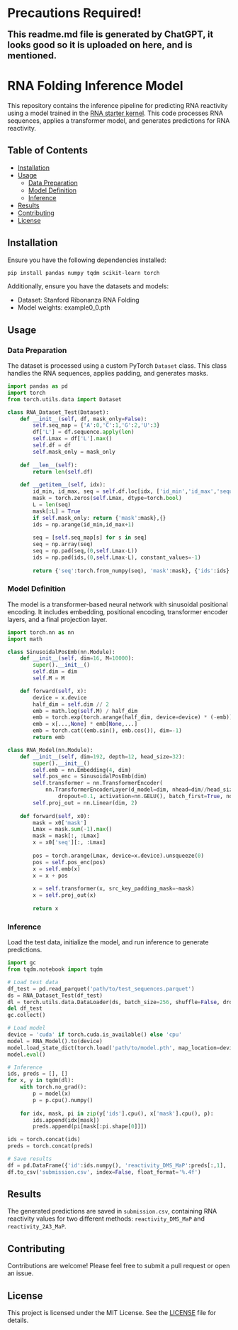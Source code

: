 # Precautions Required!
<b align="center" style="font-size:20px;">This readme.md file is generated by ChatGPT, it looks good so it is uploaded on here, and is mentioned.</b>

# RNA Folding Inference Model

This repository contains the inference pipeline for predicting RNA reactivity using a model trained in the [RNA starter kernel](https://www.kaggle.com/code/iafoss/rna-starter). This code processes RNA sequences, applies a transformer model, and generates predictions for RNA reactivity.

## Table of Contents

- [Installation](#installation)
- [Usage](#usage)
  - [Data Preparation](#data-preparation)
  - [Model Definition](#model-definition)
  - [Inference](#inference)
- [Results](#results)
- [Contributing](#contributing)
- [License](#license)

## Installation

Ensure you have the following dependencies installed:

```bash
pip install pandas numpy tqdm scikit-learn torch
```

Additionally, ensure you have the datasets and models:

- Dataset: Stanford Ribonanza RNA Folding
- Model weights: example0_0.pth

## Usage

### Data Preparation

The dataset is processed using a custom PyTorch `Dataset` class. This class handles the RNA sequences, applies padding, and generates masks.

```python
import pandas as pd
import torch
from torch.utils.data import Dataset

class RNA_Dataset_Test(Dataset):
    def __init__(self, df, mask_only=False):
        self.seq_map = {'A':0,'C':1,'G':2,'U':3}
        df['L'] = df.sequence.apply(len)
        self.Lmax = df['L'].max()
        self.df = df
        self.mask_only = mask_only
    
    def __len__(self):
        return len(self.df)
    
    def __getitem__(self, idx):
        id_min, id_max, seq = self.df.loc[idx, ['id_min','id_max','sequence']]
        mask = torch.zeros(self.Lmax, dtype=torch.bool)
        L = len(seq)
        mask[:L] = True
        if self.mask_only: return {'mask':mask},{}
        ids = np.arange(id_min,id_max+1)
        
        seq = [self.seq_map[s] for s in seq]
        seq = np.array(seq)
        seq = np.pad(seq,(0,self.Lmax-L))
        ids = np.pad(ids,(0,self.Lmax-L), constant_values=-1)
        
        return {'seq':torch.from_numpy(seq), 'mask':mask}, {'ids':ids}
```

### Model Definition

The model is a transformer-based neural network with sinusoidal positional encoding. It includes embedding, positional encoding, transformer encoder layers, and a final projection layer.

```python
import torch.nn as nn
import math

class SinusoidalPosEmb(nn.Module):
    def __init__(self, dim=16, M=10000):
        super().__init__()
        self.dim = dim
        self.M = M

    def forward(self, x):
        device = x.device
        half_dim = self.dim // 2
        emb = math.log(self.M) / half_dim
        emb = torch.exp(torch.arange(half_dim, device=device) * (-emb))
        emb = x[...,None] * emb[None,...]
        emb = torch.cat((emb.sin(), emb.cos()), dim=-1)
        return emb

class RNA_Model(nn.Module):
    def __init__(self, dim=192, depth=12, head_size=32):
        super().__init__()
        self.emb = nn.Embedding(4, dim)
        self.pos_enc = SinusoidalPosEmb(dim)
        self.transformer = nn.TransformerEncoder(
            nn.TransformerEncoderLayer(d_model=dim, nhead=dim//head_size, dim_feedforward=4*dim,
                dropout=0.1, activation=nn.GELU(), batch_first=True, norm_first=True), depth)
        self.proj_out = nn.Linear(dim, 2)
    
    def forward(self, x0):
        mask = x0['mask']
        Lmax = mask.sum(-1).max()
        mask = mask[:, :Lmax]
        x = x0['seq'][:, :Lmax]
        
        pos = torch.arange(Lmax, device=x.device).unsqueeze(0)
        pos = self.pos_enc(pos)
        x = self.emb(x)
        x = x + pos
        
        x = self.transformer(x, src_key_padding_mask=~mask)
        x = self.proj_out(x)
        
        return x
```

### Inference

Load the test data, initialize the model, and run inference to generate predictions.

```python
import gc
from tqdm.notebook import tqdm

# Load test data
df_test = pd.read_parquet('path/to/test_sequences.parquet')
ds = RNA_Dataset_Test(df_test)
dl = torch.utils.data.DataLoader(ds, batch_size=256, shuffle=False, drop_last=False, num_workers=2)
del df_test
gc.collect()

# Load model
device = 'cuda' if torch.cuda.is_available() else 'cpu'
model = RNA_Model().to(device)
model.load_state_dict(torch.load('path/to/model.pth', map_location=device))
model.eval()

# Inference
ids, preds = [], []
for x, y in tqdm(dl):
    with torch.no_grad():
        p = model(x)
        p = p.cpu().numpy()
    
    for idx, mask, pi in zip(y['ids'].cpu(), x['mask'].cpu(), p):
        ids.append(idx[mask])
        preds.append(pi[mask[:pi.shape[0]]])

ids = torch.concat(ids)
preds = torch.concat(preds)

# Save results
df = pd.DataFrame({'id':ids.numpy(), 'reactivity_DMS_MaP':preds[:,1], 'reactivity_2A3_MaP':preds[:,0]})
df.to_csv('submission.csv', index=False, float_format='%.4f')
```

## Results

The generated predictions are saved in `submission.csv`, containing RNA reactivity values for two different methods: `reactivity_DMS_MaP` and `reactivity_2A3_MaP`.

## Contributing

Contributions are welcome! Please feel free to submit a pull request or open an issue.

## License

This project is licensed under the MIT License. See the [LICENSE](LICENSE) file for details.
